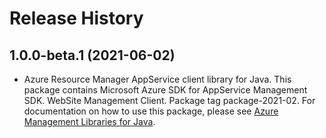 # Release History

## 1.0.0-beta.1 (2021-06-02)

- Azure Resource Manager AppService client library for Java. This package contains Microsoft Azure SDK for AppService Management SDK. WebSite Management Client. Package tag package-2021-02. For documentation on how to use this package, please see [Azure Management Libraries for Java](https://aka.ms/azsdk/java/mgmt).
